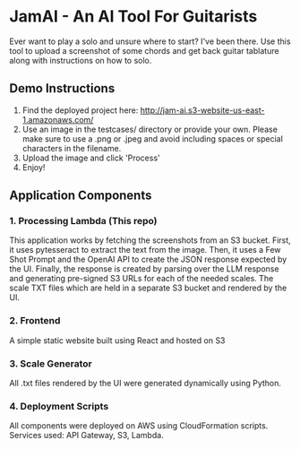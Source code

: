 # JamAI - An AI Tool For Guitarists
Ever want to play a solo and unsure where to start? I've been there. Use this tool to upload a screenshot of some chords and get back guitar tablature along with instructions on how to solo.
## Demo Instructions
1. Find the deployed project here: http://jam-ai.s3-website-us-east-1.amazonaws.com/
2. Use an image in the testcases/ directory or provide your own. Please make sure to use a .png or .jpeg and avoid including spaces or special characters in the filename.
3. Upload the image and click 'Process'
4. Enjoy!

## Application Components
### 1. Processing Lambda (This repo)
This application works by fetching the screenshots from an S3 bucket. First, it uses pytesseract to extract the text from the image. Then, it uses a Few Shot Prompt and the OpenAI API to create the JSON response expected by the UI. Finally, the response is created by parsing over the LLM response and generating pre-signed S3 URLs for each of the needed scales. The scale TXT files which are held in a separate S3 bucket and rendered by the UI.
### 2. Frontend
A simple static website built using React and hosted on S3
### 3. Scale Generator
All .txt files rendered by the UI were generated dynamically using Python.
### 4. Deployment Scripts
All components were deployed on AWS using CloudFormation scripts. Services used: API Gateway, S3, Lambda. 